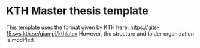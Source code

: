 # KTH Master thesis template
This template uses the format given by KTH here: https://gits-15.sys.kth.se/giampi/kthlatex
However, the structure and folder organization is modified.